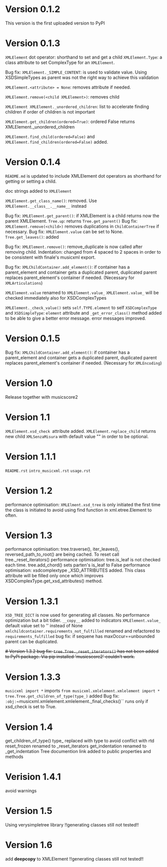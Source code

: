 # Version 0.1.2

This version is the first uploaded version to PyPI

# Version 0.1.3

`XMLElement` dot operator: shorthand to set and get a child `XMLElement.Type`: a class attribute to set ComplexType for
an `XMLElement`.

Bug fix: `XMLElement._SIMPLE_CONTENT`: is used to validate value. Using XSDSimpleTypes as parent was not the right way
to achieve this
validation

`XMLElement.<attribute> = None`: removes attribute if needed.

`XMLElement.remove(<child XMLElement>)`: removes child

`XMLElement XMLElement._unordered_children`: list to accelerate finding children if order of children is not important

`XMLElement.get_children(ordered=True)`: ordered False returns XMLElement._unordered_children

`XMLElement.find_child(ordered=False)` and `XMLElement.find_children(ordered=False)` added.

# Version 0.1.4

`README.md` is updated to include XMLElement dot operators as shorthand for getting or setting a child.

doc strings added to `XMLElement`

`XMLElement.get_class_name()`: removed. Use `XMLElement.__class__.__name__` instead

Bug fix: `XMLElement.get_parent()`: if XMLElement is a child returns now the parent XMLElement.
`Tree.up`: returns `Tree.get_parent()`
Bug fix: `XMLElement.remove(<child>)` removes duplications in `ChildContainerTree` if necessary. Bug
fix: `XMLElement.value` can be set to
None.
`Tree.get_leaves()`: added

Bug fix: `XMLElement.remove()`: remove_duplicate is now called after removing child. Indentation: changed from 4 spaced
to 2 spaces in order
to be consistent with finale's musicxml export.

Bug fix: `XMLChildContainer.add_element()`: if container has a parent_element and container gets a duplicated parent,
duplicated parent
replaces parent_element's container if needed. (Necessary for `XMLArticulations`)

`XMLElement.value` renamed to `XMLElement.value_`
`XMLElement.value_` will be checked immediately also for XSDComplexTypes

`XMLElement._check_value()` sets `self.TYPE.element` to self
`XSDComplexType` and `XSDSimpleType`: `element` attribute and `_get_error_class()` method added to be able to give a
better error message.
error messages improved.

# Version 0.1.5

Bug fix: `XMLChildContainer.add_element()`: if container has a parent_element and container gets a duplicated parent,
duplicated parent
replaces parent_element's container if needed. (Necessary for `XMLEncoding`)

# Version 1.0

Release together with musicscore2

# Version 1.1

`XMLElement.xsd_check `attribute added.
`XMLElement.replace_child` returns new child
`XMLSenzaMisura` with default value "" in order to be optional.

# Version 1.1.1

`README.rst`
`intro_musicxml.rst`
`usage.rst`

# Version 1.2

performance optimisation: `XMLElment.xsd_tree` is only initiated the first time the class is initiated to avoid using
find function in
xml.etree.Element to often.

# Version 1.3

performance optimisation: tree.traverse(), iter_leaves(), reversed_path_to_root() are being cached. To reset call
tree._reset_iterators()
performance optimisation: tree.is_leaf is not checked each time. tree.add_chord() sets parten's is_leaf to False
performance optimisation: xsdcomplextype _XSD_ATTRIBUTES added. This class attribute will be filled only once which
improves XSDComplexType.get_xsd_attributes() method.

# Version 1.3.1

``XSD_TREE_DICT`` is now used for generating all classes. No performance optimization but a bit tidier.
``__copy__`` added to indicators
``XMLElement.value_`` default value set to '' instead of None
``xmlchildcontainer.requirements_not_fulfilled`` renamed and refactored to ``requirements_fulfilled``
bug fix: if sequene has maxOccur==unbounded parent can be duplicated.

~~# Version 1.3.2
bug fix: ``tree.Tree._reset_iterators()`` has not been added to PyPi package. Via pip installed 'musicscore2' couldn't
work.~~

# Version 1.3.3

``musicxml import *`` imports ``from musicxml.xmlelement.xmlelement import *``
``tree.Tree.get_children_of_type(type_)`` added
Bug fix: `:obj:`~musicxml.xmlelement.xmlelement._final_checks()`` runs only if xsd_check is set to True.

# Version 1.4
get_children_of_type() type_ replaced with type to avoid conflict with rtd
reset_frozen renamed to _reset_iterators
get_indentation renamed to _get_indentation
Tree documention link added to public properties and methods

# Verision 1.4.1
avoid warnings

# Version 1.5
Using verysimpletree library
!!generating classes still not tested!!

# Version 1.6
add __deepcopy__ to XMLElement
!!generating classes still not tested!!